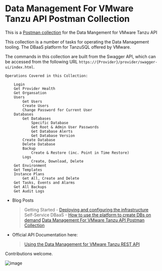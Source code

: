 # Data Management For VMware Tanzu API Postman Collection
This is a [Postman collection](https://www.postman.com/) for the Data Mangement for VMware Tanzu API 


This collection is a number of tasks for operating the Data Management tooling. The DBaaS platform for TanzuSQL offered by VMware.

The commands in this collection are built from the Swagger API, which can be accessed from the following URL `https://{Provider}/provider/swagger-ui/index.html`. 



    Operations Covered in this Collection:

        Login
        Get Provider Health
        Get Organsation
        Users
            Get Users
            Create Users
            Change Password for Current User
        Databases
            Get Databases
                Specific Database
                Get Root & Admin User Passwords
                Get Database Alerts
                Get Database Version
            Create Database
            Delete Database
            Backup
                Create & Restore (inc. Point in Time Restore)
            Logs
                Create, Download, Delete
        Get Environment
        Get Templates
        Instance Plans
            Get All, Create and Delete
        Get Tasks, Events and Alarms
        Get All Backups
        Get Audit Logs



* Blog Posts

  > Getting Started - [Deploying and configuring the infrastructure](http://vexpert.me/dms-tanzu-getting-started)
  > Self-Service DBaaS - [How to use the platform to create DBs on demand](http://vexpert.me/dms-self-service)
  > [Data Management For VMware Tanzu API Postman Collection](http://vexpert.me/dms-api)

* Official API Documentation here:

  > [Using the Data Management for VMware Tanzu REST API](https://docs.vmware.com/en/Data-Management-for-VMware-Tanzu/1.0/tanzu-data-management/GUID-use_api.html)

Contributions welcome.

![image](https://user-images.githubusercontent.com/22192242/132483034-fd13d92d-2732-4ce0-a54b-8d315e1f2745.png)


